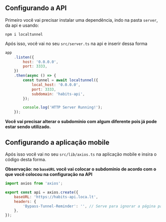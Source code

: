 ## Configurando a API

Primeiro você vai precisar instalar uma dependência, indo na pasta `server`, da api e usando:

```
npm i localtunnel
```

Após isso, você vai no seu `src/server.ts` na api e inserir dessa forma

```javascript
app
	.listen({
		host: '0.0.0.0',
		port: 3333,
	})
	.then(async () => {
		const tunnel = await localtunnel({
			local_host: '0.0.0.0',
			port: 3333,
			subdomain: 'habits-api',
		});

		console.log('HTTP Server Running!');
	});
```

**Você vai precisar alterar o subdomínio com algum diferente pois já pode estar sendo utilizado.**

## Configurando a aplicação mobile

Após isso você vai no seu `src/lib/axios.ts` na aplicação mobile e insira o código desta forma.

**Observação: no `baseURL` você vai colocar o subdomínio de acordo com o que você colocou na configuração na API**

```javascript
import axios from 'axios';

export const api = axios.create({
	baseURL: 'https://habits-api.loca.lt',
	headers: {
		'Bypass-Tunnel-Reminder': '', // Serve para ignorar a página padrão do pacote localtunnel, se remover isto, a requisição não vai conseguir retornar os dados
	},
});
```
